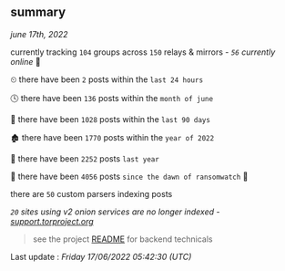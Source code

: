 
## summary
_june 17th, 2022_

currently tracking `104` groups across `150` relays & mirrors - _`56` currently online_ 📡

⏲ there have been `2` posts within the `last 24 hours`

🕓 there have been `136` posts within the `month of june`

📅 there have been `1028` posts within the `last 90 days`

🏚 there have been `1770` posts within the `year of 2022`

🚀 there have been `2252` posts `last year`

🦕 there have been `4056` posts `since the dawn of ransomwatch` 🐣

there are `50` custom parsers indexing posts

_`20` sites using v2 onion services are no longer indexed - [support.torproject.org](https://support.torproject.org/onionservices/v2-deprecation/)_

> see the project [README](https://github.com/jmousqueton/ransomwatch#readme) for backend technicals



Last update : _Friday 17/06/2022 05:42:30 (UTC)_

